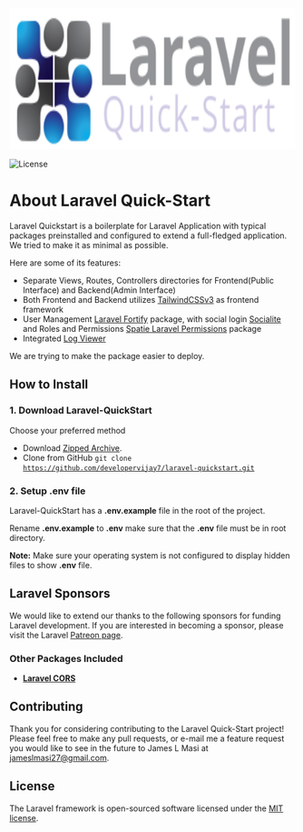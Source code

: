 
[![](https://github.com/developervijay7/laravel-quickstart/blob/main/resources/images/logo-dark.svg)](https://laravel-quickstart.co)

![License](https://img.shields.io/packagist/l/laravel/framework)

# About Laravel Quick-Start

Laravel Quickstart is a boilerplate for Laravel Application with typical packages preinstalled and configured to extend a full-fledged application. We tried to make it as minimal as possible.

Here are some of its features:
- Separate Views, Routes, Controllers directories for Frontend(Public Interface) and Backend(Admin Interface)
- Both Frontend and Backend utilizes [TailwindCSSv3](https://tailwindcss.com/) as frontend framework
- User Management [Laravel Fortify](https://github.com/laravel/fortify) package, with social login [Socialite](https://github.com/laravel/socialite) and Roles and Permissions [Spatie Laravel Permissions](https://github.com/spatie/laravel-permission) package
- Integrated [Log Viewer](https://github.com/ARCANEDEV/LogViewer)


We are trying to make the package easier to deploy.

## How to Install

### 1. Download Laravel-QuickStart 
Choose your preferred method
- Download [Zipped Archive](https://github.com/developervijay7/laravel-quickstart/archive/refs/heads/main.zip).
- Clone from GitHub <code>git clone https://github.com/developervijay7/laravel-quickstart.git</code>

### 2. Setup .env file
Laravel-QuickStart has a **.env.example** file in the root of the project.

Rename **.env.example** to **.env**  make sure that the **.env** file must be in root directory. 

**Note:** Make sure your operating system is not configured to display hidden files to show **.env** file.

## Laravel Sponsors

We would like to extend our thanks to the following sponsors for funding Laravel development.  If you are interested in becoming a sponsor,  please visit the Laravel  [Patreon page](https://patreon.com/taylorotwell).

### Other Packages Included

-   **[Laravel CORS](https://github.com/fruitcake/laravel-cors)**


## Contributing

Thank you for considering contributing to the Laravel Quick-Start
project! Please feel free to make any pull requests, or e-mail me a feature request you would like to see in the future to James L Masi at [jameslmasi27@gmail.com](mailto:jameslmasi27@gmail.com).

## License

The Laravel framework is open-sourced software licensed under the  [MIT license](https://opensource.org/licenses/MIT).







<style type="text/css">
    img {
        height: 250px;    
    }
</style>
